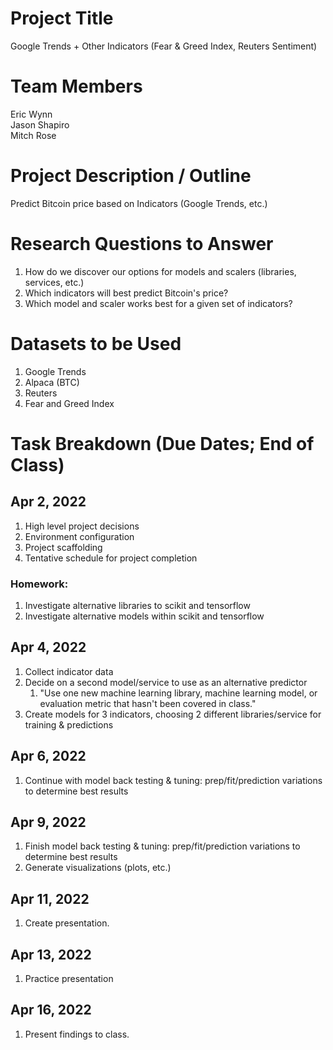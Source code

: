# Project Title

Google Trends + Other Indicators (Fear & Greed Index, Reuters Sentiment)

# Team Members

Eric Wynn  
Jason Shapiro  
Mitch Rose

# Project Description / Outline

Predict Bitcoin price based on Indicators (Google Trends, etc.)

# Research Questions to Answer

1. How do we discover our options for models and scalers (libraries, services, etc.)
1. Which indicators will best predict Bitcoin's price?
1. Which model and scaler works best for a given set of indicators?

# Datasets to be Used

1. Google Trends
1. Alpaca (BTC)
1. Reuters
1. Fear and Greed Index

# Task Breakdown (Due Dates; End of Class)

## Apr 2, 2022

1. High level project decisions
1. Environment configuration
1. Project scaffolding
1. Tentative schedule for project completion

### Homework:

1. Investigate alternative libraries to scikit and tensorflow
1. Investigate alternative models within scikit and tensorflow

## Apr 4, 2022

1. Collect indicator data
1. Decide on a second model/service to use as an alternative predictor
   1. "Use one new machine learning library, machine learning model, or evaluation metric that hasn't been covered in class."
1. Create models for 3 indicators, choosing 2 different libraries/service for training & predictions

## Apr 6, 2022

1. Continue with model back testing & tuning: prep/fit/prediction variations to determine best results

## Apr 9, 2022

1. Finish model back testing & tuning: prep/fit/prediction variations to determine best results
1. Generate visualizations (plots, etc.)

## Apr 11, 2022

1. Create presentation.

## Apr 13, 2022

1. Practice presentation

## Apr 16, 2022

1. Present findings to class.
